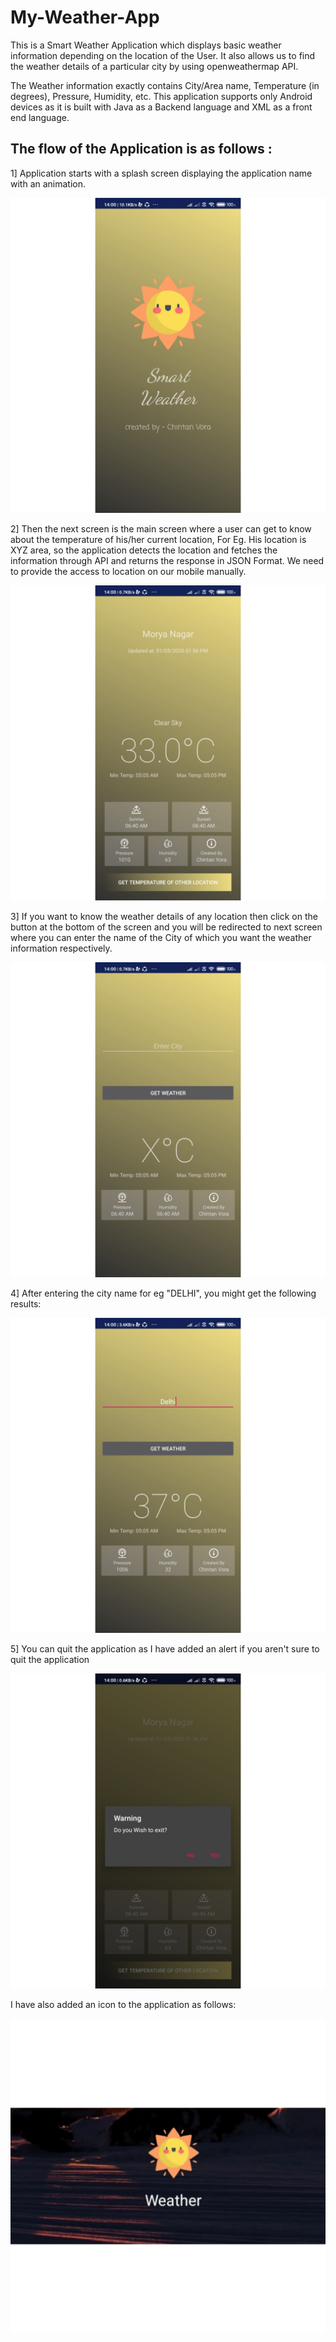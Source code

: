 # My-Weather-App

This is a Smart Weather Application which displays basic weather information depending on the location of the  User. It also allows us to find the weather details of a particular city by using openweathermap API.

The Weather information exactly contains City/Area name, Temperature (in degrees), Pressure, Humidity, etc. This application supports only Android devices as it is built with Java as a Backend language and XML as a front end language.

## The flow of the Application is as follows :

1] Application starts with a splash screen displaying the application name with an animation.

  ![Splash Screen](./Screenshots/Splashschreen_screenshot.jpg)  

2] Then the next screen is the main screen where a user can get to know about the temperature of his/her current location, For Eg. His location is XYZ area, so the application detects the location and fetches the information through API and returns the response in JSON Format. We need to provide the access to location on our mobile manually.

![Main Screen](./Screenshots/MainScreen_Screenshot.jpg)  

3] If you want to know the weather details of any location then click on the button at the bottom of the screen and you will be redirected to next screen where you can enter the name of the City of which you want the weather information respectively.

![Other Location](./Screenshots/Other_loc_Screenshot.jpg)  


4] After entering the city name for eg "DELHI", you might get the following results:

![Other Location-2](./Screenshots/Delhi.jpg)  


5] You can quit the application as I have added an alert if you aren't sure to quit the application

![Exit](./Screenshots/Exit_Screenshot.jpg)  


I have also added an icon to the application as follows:

![App Icon](./Screenshots/App_icon_Screenshot.jpg)  
